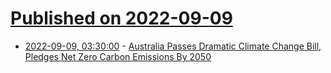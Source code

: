 # [Published on 2022-09-09](index.md)

* [2022-09-09, 03:30:00](https://yro.slashdot.org/story/22/09/08/2231257/australia-passes-dramatic-climate-change-bill-pledges-net-zero-carbon-emissions-by-2050?utm_source=rss1.0mainlinkanon&utm_medium=feed) - [Australia Passes Dramatic Climate Change Bill, Pledges Net Zero Carbon Emissions By 2050](https://yro.slashdot.org/story/22/09/08/2231257/australia-passes-dramatic-climate-change-bill-pledges-net-zero-carbon-emissions-by-2050?utm_source=rss1.0mainlinkanon&utm_medium=feed)
